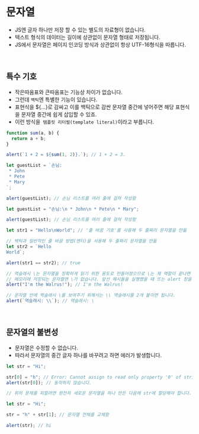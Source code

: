 # 문자열

- JS엔 글자 하나만 저장 할 수 있는 별도의 자료형이 없습니다.
- 텍스트 형식의 데이터는 길이에 상관없이 문자열 형태로 저장됩니다.
- JS에서 문자열은 페이지 인코딩 방식과 상관없이 항상 UTF-16형식을 따릅니다.

<br>

## 특수 기호

- 작은따옴표와 큰따옴표는 기능상 차이가 없습니다.
- 그런데 `백틱`엔 특별한 기능이 있습니다.
- 표현식을 ${…}로 감싸고 이를 백틱으로 감싼 문자열 중간에 넣어주면 해당 표현식을 문자열 중간에 쉽게 삽입할 수 있죠.
- 이런 방식을` 템플릿 리터럴(template literal)`이라고 부릅니다.

```js
function sum(a, b) {
  return a + b;
}

alert(`1 + 2 = ${sum(1, 2)}.`); // 1 + 2 = 3.
```

```js
let guestList = `손님:
 * John
 * Pete
 * Mary
`;

alert(guestList); // 손님 리스트를 여러 줄에 걸쳐 작성함
```

```js
let guestList = "손님:\n * John\n * Pete\n * Mary";

alert(guestList); // 손님 리스트를 여러 줄에 걸쳐 작성함
```

```js
let str1 = "Hello\nWorld"; // '줄 바꿈 기호'를 사용해 두 줄짜리 문자열을 만듦

// 백틱과 일반적인 줄 바꿈 방법(엔터)을 사용해 두 줄짜리 문자열을 만듦
let str2 = `Hello
World`;

alert(str1 == str2); // true
```

```js
// 역슬래시 \는 문자열을 정확하게 읽기 위한 용도로 만들어졌으므로 \는 제 역할이 끝나면 사라집니다.
// 메모리에 저장되는 문자열엔 \가 없습니다. 앞선 예시들을 실행했을 때 뜨는 alert 창을 통해 이를 확인할 수 있습니다.
alert("I'm the Walrus!"); // I'm the Walrus!

// 문자열 안에 역슬래시 \를 보여주기 위해서는 \\ 역슬래시를 2개 붙이면 됩니다.
alert(`역슬래시: \\`); // 역슬래시: \
```

<br>

## 문자열의 불변성

- 문자열은 수정할 수 없습니다.
- 따라서 문자열의 중간 글자 하나를 바꾸려고 하면 에러가 발생합니다.

```js
let str = "Hi";

str[0] = "h"; // Error: Cannot assign to read only property '0' of string 'Hi'
alert(str[0]); // 동작하지 않습니다.

// 위의 문제를 피할려면 완전히 새로운 문자열을 하나 만든 다음에 str에 할당해야 합니다.

let str = "Hi";

str = "h" + str[1]; // 문자열 전체를 교체함

alert(str); // hi
```

